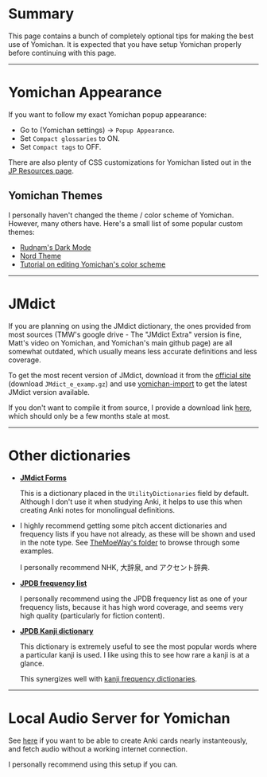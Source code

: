 # Summary

This page contains a bunch of completely optional tips for making the best use of Yomichan.
It is expected that you have setup Yomichan properly before continuing with this page.

---


# Yomichan Appearance
If you want to follow my exact Yomichan popup appearance:

* Go to (Yomichan settings) →  `Popup Appearance`.
* Set `Compact glossaries` to ON.
* Set `Compact tags` to OFF.

There are also plenty of CSS customizations for Yomichan listed out
in the [JP Resources page](jpresources.md).

## Yomichan Themes
I personally haven't changed the theme / color scheme of Yomichan.
However, many others have.
Here's a small list of some popular custom themes:

- [Rudnam's Dark Mode](https://github.com/rudnam/JP-study#popup-appearance-custom-css)
- [Nord Theme](https://learnjapanese.moe/yomicss/#example-full-nord-theme)
- [Tutorial on editing Yomichan's color scheme](https://learnjapanese.moe/yomicss)

---






# JMdict

If you are planning on using the JMdict dictionary,
the ones provided from most sources
(TMW's google drive - The "JMdict Extra" version is fine, Matt's video on Yomichan,
and Yomichan's main github page)
are all somewhat outdated, which usually means less accurate definitions and less coverage.

To get the most recent version of JMdict,
download it from the
[official site](https://www.edrdg.org/wiki/index.php/JMdict-EDICT_Dictionary_Project)
(download `JMdict_e_examp.gz`)
and use [yomichan-import](https://github.com/FooSoft/yomichan-import)
to get the latest JMdict version available.

If you don't want to compile it from source, I provide a download link
[here](https://github.com/Aquafina-water-bottle/jmdict-english-yomichan),
which should only be a few months stale at most.

<!-- TODO github actions to re-compile it daily -->

---






# Other dictionaries

* [**JMdict Forms**](https://github.com/Aquafina-water-bottle/jmdict-english-yomichan)

    This is a dictionary placed in the `UtilityDictionaries` field by default.
    Although I don't use it when studying Anki, it helps to use this when creating Anki notes
    for monolingual definitions.

* I highly recommend getting some pitch accent dictionaries and frequency lists
    if you have not already, as these will be shown and used in the note type.
    See [TheMoeWay's folder](https://learnjapanese.link/dictionaries) to browse through some examples.

    I personally recommend NHK, 大辞泉, and アクセント辞典.

* [**JPDB frequency list**](https://github.com/MarvNC/jpdb-freq-list)

    I personally recommend using the JPDB frequency list as one of your frequency lists,
    because it has high word coverage, and seems very high quality (particularly for fiction content).

* [**JPDB Kanji dictionary**](https://github.com/MarvNC/yomichan-dictionaries/#jpdb-kanji)

    This dictionary is extremely useful to see the most popular words where a particular kanji is used.
    I like using this to see how rare a kanji is at a glance.

    This synergizes well with
    [kanji frequency dictionaries](https://github.com/MarvNC/yomichan-dictionaries/#kanji-frequency).





---



# Local Audio Server for Yomichan
See
[here](https://github.com/Aquafina-water-bottle/local-audio-yomichan)
if you want to be able to create Anki cards nearly instanteously,
and fetch audio without a working internet connection.

I personally recommend using this setup if you can.


